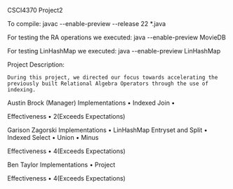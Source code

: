 CSCI4370 Project2

To compile: 
    javac --enable-preview --release 22 *.java

For testing the RA operations we executed:
    java --enable-preview MovieDB

For testing LinHashMap we executed:
    java --enable-preview LinHashMap

Project Description:

    During this project, we directed our focus towards accelerating the previously built Relational Algebra Operators through the use of indexing.

Austin Brock (Manager)
Implementations
•	Indexed Join
•	

Effectiveness
•	2(Exceeds Expectations)

Garison Zagorski
Implementations
•	LinHashMap Entryset and Split
•	Indexed Select
•	Union
•	Minus


Effectiveness 
•	4(Exceeds Expectations)

Ben Taylor 
Implementations
•	Project

Effectiveness 
•	4(Exceeds Expectations)
